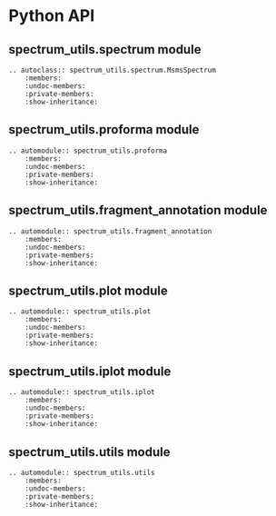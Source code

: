 # Python API

## spectrum_utils.spectrum module

```{eval-rst}
.. autoclass:: spectrum_utils.spectrum.MsmsSpectrum
    :members:
    :undoc-members:
    :private-members:
    :show-inheritance:
```

## spectrum_utils.proforma module

```{eval-rst}
.. automodule:: spectrum_utils.proforma
    :members:
    :undoc-members:
    :private-members:
    :show-inheritance:
```

## spectrum_utils.fragment_annotation module

```{eval-rst}
.. automodule:: spectrum_utils.fragment_annotation
    :members:
    :undoc-members:
    :private-members:
    :show-inheritance:
```

## spectrum_utils.plot module

```{eval-rst}
.. automodule:: spectrum_utils.plot
    :members:
    :undoc-members:
    :private-members:
    :show-inheritance:
```

## spectrum_utils.iplot module

```{eval-rst}
.. automodule:: spectrum_utils.iplot
    :members:
    :undoc-members:
    :private-members:
    :show-inheritance:
```

## spectrum_utils.utils module

```{eval-rst}
.. automodule:: spectrum_utils.utils
    :members:
    :undoc-members:
    :private-members:
    :show-inheritance:
```
